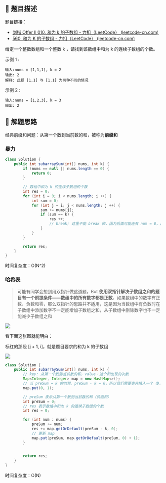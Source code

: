 ## 📃 题目描述

题目链接：

- [剑指 Offer II 010. 和为 k 的子数组 - 力扣（LeetCode） (leetcode-cn.com)](https://leetcode-cn.com/problems/QTMn0o/)
- [560. 和为 K 的子数组 - 力扣（LeetCode） (leetcode-cn.com)](https://leetcode-cn.com/problems/subarray-sum-equals-k/)

给定一个整数数组和一个整数 k ，请找到该数组中和为 k 的连续子数组的个数。

示例 1 :

```
输入:nums = [1,1,1], k = 2
输出: 2
解释: 此题 [1,1] 与 [1,1] 为两种不同的情况
```

示例 2 :

```
输入:nums = [1,2,3], k = 3
输出: 2
```

## 🔔 解题思路

经典前缀和问题：从第一个数到当前数的和，被称为**前缀和**

### 暴力

```java
class Solution {
    public int subarraySum(int[] nums, int k) {
        if (nums == null || nums.length == 0) {
            return 0;
        }
        
        // 数组中和为 k 的连续子数组的个数
        int res = 0;
        for (int i = 0; i < nums.length; i ++) {
            int sum = 0;
            for (int j = i; j < nums.length; j ++) {
                sum += nums[j];
                if (sum == k) {
                    res ++;
                    // break; 这里不能 break 掉，因为后面可能还有 num = 0，比如 [1,-1,0]
                }
            }
        }

        return res;
    }
}
```

时间复杂度：O(N^2)

### 哈希表

> 可能有同学会想到用双指针做这道题，But **使用双指针解决子数组之和的题目有一个前提条件——数组中的所有数字都是正数**。如果数组中的数字有正数、负数和零，那么双指针的思路并不适用，这是因为当数组中有负数时在子数组中添加数字不一定能增加子数组之和，从子数组中删除数字也不一定能减少子数组之和

![](https://cs-wiki.oss-cn-shanghai.aliyuncs.com/img/20220406103845.png)

看下面这张图就能明白：

标红的那段 [j + 1, i]，就是题目要求的和为 k 的子数组

![](https://cs-wiki.oss-cn-shanghai.aliyuncs.com/img/20220406104719.png)


```java
class Solution {
    public int subarraySum(int[] nums, int k) {
        // key: 从第一个数到当前数的和，value：这个和出现的次数
        Map<Integer, Integer> map = new HashMap<>();
        // 当 preSum = k 的时候，preSum - k = 0，所以我们需要事先填入一个（0，1）的记录，防止处理不到这种情况
        map.put(0, 1);

        // preSum 表示从第一个数到当前数的和（前缀和）
        int preSum = 0;
        // res 表示数组中和为 k 的连续子数组的个数
        int res = 0;

        for (int num : nums) {
            preSum += num;
            res += map.getOrDefault(preSum - k, 0);
            // 更新 map
            map.put(preSum, map.getOrDefault(preSum, 0) + 1);
        }
        

        return res;
    }
}
```

时间复杂度：O(N)
